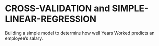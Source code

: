 # CROSS-VALIDATION and SIMPLE-LINEAR-REGRESSION
 Building a simple model to determine how well Years Worked predicts an employee’s salary.
